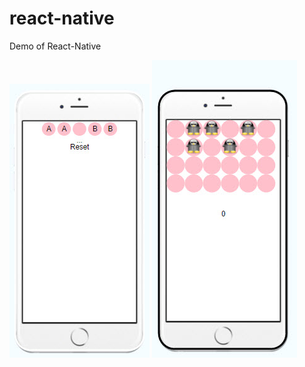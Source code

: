 # react-native
Demo of React-Native

![](https://raw.githubusercontent.com/sermsaksukprasert/react-native/master/Kangaroo.jpg)
![](https://raw.githubusercontent.com/sermsaksukprasert/react-native/master/Mouse.jpg)
